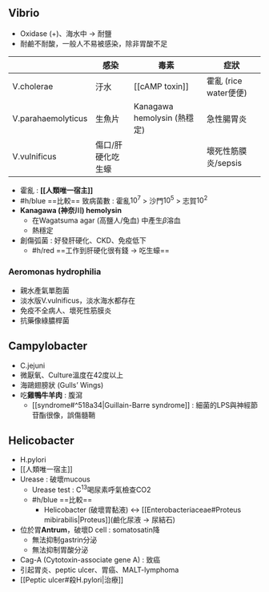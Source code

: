 ## Vibrio
- Oxidase (+)、海水中 -> 耐鹽
- 耐鹼不耐酸，一般人不易被感染，除非胃酸不足

|                    | 感染              | 毒素                        | 症狀                  |
|--------------------|-------------------|-----------------------------|-----------------------|
| V.cholerae         | 汙水              | [[cAMP toxin]]                  | 霍亂 (rice water便便) |
| V.parahaemolyticus | 生魚片            | Kanagawa hemolysin (熱穩定) | 急性腸胃炎               |
| V.vulnificus       | 傷口/肝硬化吃生蠔 |                             | 壞死性筋膜炎/sepsis   |
- 霍亂 : **[[人類唯一宿主]]**
- #h/blue ==比較== 致病菌數 : 霍亂$10^7$ > 沙門$10^5$ > 志賀$10^2$
- **Kanagawa (神奈川) hemolysin**
	- 在Wagatsuma agar (高鹽人/兔血) 中產生$\beta$溶血
	- 熱穩定
- 創傷弧菌 : 好發肝硬化、CKD、免疫低下
	- #h/red ==工作到肝硬化很有錢 -> 吃生蠔==
### Aeromonas hydrophilia
- 親水產氣單胞菌
- 淡水版V.vulnificus，淡水海水都存在
- 免疫不全病人、壞死性筋膜炎
- 抗藥像綠膿桿菌
## Campylobacter
- C.jejuni
- 微厭氧、Culture溫度在42度以上
- 海鷗翅膀狀 (Gulls’ Wings)
- 吃**雞鴨牛羊肉** : 腹瀉
	- [[syndrome#^518a34|Guillain-Barre syndrome]] : 細菌的LPS與神經節苷酯很像，誤傷髓鞘
## Helicobacter
- H.pylori
- [[人類唯一宿主]]
- Urease : 破壞mucous
	- Urease test : C$^{13}$喝尿素呼氣檢查CO2
	- #h/blue  ==比較== 
		- Helicobacter (破壞胃黏液) <-> [[Enterobacteriaceae#Proteus mibirabilis|Proteus]](鹼化尿液 -> 尿結石)
- 位於胃**Antrum**，破壞D cell : somatosatin降
	- 無法抑制gastrin分泌
	- 無法抑制胃酸分泌
- Cag-A (Cytotoxin-associate gene A) : 致癌
- 引起胃炎、peptic ulcer、胃癌、MALT-lymphoma
- [[Peptic ulcer#殺H.pylori|治療]]
